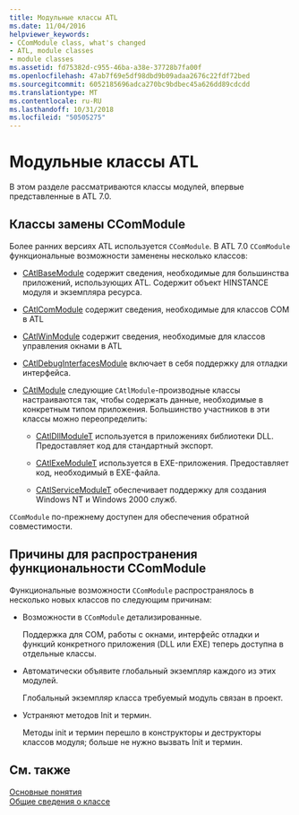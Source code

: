 ```yaml
---
title: Модульные классы ATL
ms.date: 11/04/2016
helpviewer_keywords:
- CComModule class, what's changed
- ATL, module classes
- module classes
ms.assetid: fd75382d-c955-46ba-a38e-37728b7fa00f
ms.openlocfilehash: 47ab7f69e5df98dbd9b09adaa2676c22fdf72bed
ms.sourcegitcommit: 6052185696adca270bc9bdbec45a626dd89cdcdd
ms.translationtype: MT
ms.contentlocale: ru-RU
ms.lasthandoff: 10/31/2018
ms.locfileid: "50505275"
---
```

# <a name="atl-module-classes"></a>Модульные классы ATL

В этом разделе рассматриваются классы модулей, впервые представленные в ATL 7.0.

## <a name="ccommodule-replacement-classes"></a>Классы замены CComModule

Более ранних версиях ATL используется `CComModule`. В ATL 7.0 `CComModule` функциональные возможности заменены несколько классов:

- [CAtlBaseModule](../atl/reference/catlbasemodule-class.md) содержит сведения, необходимые для большинства приложений, использующих ATL. Содержит объект HINSTANCE модуля и экземпляра ресурса.

- [CAtlComModule](../atl/reference/catlcommodule-class.md) содержит сведения, необходимые для классов COM в ATL

- [CAtlWinModule](../atl/reference/catlwinmodule-class.md) содержит сведения, необходимые для классов управления окнами в ATL

- [CAtlDebugInterfacesModule](../atl/reference/catldebuginterfacesmodule-class.md) включает в себя поддержку для отладки интерфейса.

- [CAtlModule](../atl/reference/catlmodule-class.md) следующие `CAtlModule`-производные классы настраиваются так, чтобы содержать данные, необходимые в конкретным типом приложения. Большинство участников в эти классы можно переопределить:

   - [CAtlDllModuleT](../atl/reference/catldllmodulet-class.md) используется в приложениях библиотеки DLL. Предоставляет код для стандартный экспорт.

   - [CAtlExeModuleT](../atl/reference/catlexemodulet-class.md) используется в EXE-приложения. Предоставляет код, необходимый в EXE-файла.

   - [CAtlServiceModuleT](../atl/reference/catlservicemodulet-class.md) обеспечивает поддержку для создания Windows NT и Windows 2000 служб.

`CComModule` по-прежнему доступен для обеспечения обратной совместимости.

## <a name="reasons-for-distributing-ccommodule-functionality"></a>Причины для распространения функциональности CComModule

Функциональные возможности `CComModule` распространялось в несколько новых классов по следующим причинам:

- Возможности в `CComModule` детализированные.

   Поддержка для COM, работы с окнами, интерфейс отладки и функций конкретного приложения (DLL или EXE) теперь доступна в отдельные классы.

- Автоматически объявите глобальный экземпляр каждого из этих модулей.

   Глобальный экземпляр класса требуемый модуль связан в проект.

- Устраняют методов Init и термин.

   Методы init и термин перешло в конструкторы и деструкторы классов модуля; больше не нужно вызвать Init и термин.

## <a name="see-also"></a>См. также

[Основные понятия](../atl/active-template-library-atl-concepts.md)<br/>
[Общие сведения о классе](../atl/atl-class-overview.md)

